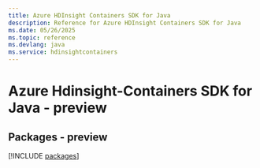 ```yaml
---
title: Azure HDInsight Containers SDK for Java
description: Reference for Azure HDInsight Containers SDK for Java
ms.date: 05/26/2025
ms.topic: reference
ms.devlang: java
ms.service: hdinsightcontainers
---
```

# Azure Hdinsight-Containers SDK for Java - preview
## Packages - preview
[!INCLUDE [packages](hdinsight-containers-index.md)]